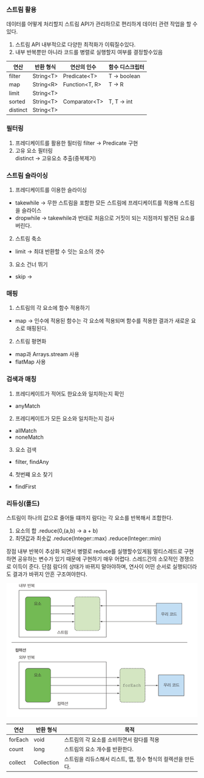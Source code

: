 ### 스트림 활용
데이터를 어떻게 처리할지 스트림 API가 관리하므로 편리하게 데이터 관련 작업을 할 수 있다.
1. 스트림 API 내부적으로 다양한 최적화가 이뤄질수있다.
2. 내부 반복뿐만 아니라 코드를 병렬로 실행할지 여부를 결정할수있음

| 연산       | 반환 형식           | 연산의 인수               | 함수 디스크립터     |  
|----------|-----------------|----------------------|--------------|
| filter   | String&lt;T&gt; | Predicate&lt;T&gt;   | T -> boolean |
| map      | String&lt;R&gt; | Function&lt;T, R&gt; | T -> R       |
| limit    | String&lt;T&gt; |                      |              |
| sorted   | String&lt;T&gt; | Comparator&lt;T&gt;  | T, T -> int  |
| distinct | String&lt;T&gt; |                      |              |

### 필터링
1. 프레디케이트를 활용한 필터링
filter -> Predicate 구현
3. 고유 요소 필터링  
distinct -> 고유요소 추출(중복제거)

### 스트림 슬라이싱
1. 프레디케이트를 이용한 슬라이싱
- takewhile -> 무한 스트림을 포함한 모든 스트림에 프레디케이트를 적용해 스트림을 슬라이스  
- dropwhile -> takewhile과 반대로 처음으로 거짓이 되는 지점까지 발견된 요소를 버린다.

2. 스트림 축소
- limit -> 최대 반환할 수 잇는 요소의 갯수

3. 요소 건너 뛰기
- skip -> 

### 매핑
1. 스트림의 각 요소에 함수 적용하기
- map -> 인수에 적용된 함수는 각 요소에 적용되며 함수를 적용한 결과가 새로운 요소로 매핑된다.

2. 스트림 평면화
- map과 Arrays.stream 사용
- flatMap 사용


### 검색과 매칭
1. 프레디케이트가 적어도 한요소와 일치하는지 확인
- anyMatch
2. 프레디케이트가 모든 요소와 일치하는지 검사
- allMatch
- noneMatch
3. 요소 검색
- filter, findAny
4. 첫번쨰 요소 찾기
- findFirst

### 리듀싱(폴드)
스트림이 하나의 값으로 줄어들 떄까지 람다는 각 요소를 반복해서 조합한다.
1. 요소의 합
.reduce(0,(a,b) -> a + b)
2. 최댓값과 최솟값
.reduce(Integer::max) .reduce(Integer::min)

장점
내부 반복이 추상화 되면서 병렬로 reduce를 실행할수있게됨
멀티스레드로 구현하면 공유하는 변수가 있기 때문에 구현하기 매우 어렵다. 스레드간의 소모적인 경쟁으로 이득이 준다.
단점
람다의 상태가 바뀌지 말아야하며, 연사이 어떤 순서로 실행되더라도 결과가 바뀌지 안흔 구조여야한다.




















![외부반복내부반복](../../img/ch04-02-내부반복-외부반복.png)

| 연산       | 반환 형식      | 목적                                  |  
|----------|------------|-------------------------------------|
| forEach  | void       | 스트림의 각 요소를 소비하면서 람다를 적용             |
| count    | long       | 스트림의 요소 개수를 반환한다.                   |
| collect  | Collection | 스트림을 리듀스해서 리스트, 맵, 정수 형식의 컬렉션을 만든다. |
